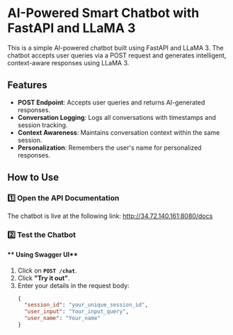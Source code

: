 # AI-Powered Smart Chatbot with FastAPI and LLaMA 3

This is a simple AI-powered chatbot built using FastAPI and LLaMA 3. The chatbot accepts user queries via a POST request and generates intelligent, context-aware responses using LLaMA 3.

## Features

- **POST Endpoint**: Accepts user queries and returns AI-generated responses.
- **Conversation Logging**: Logs all conversations with timestamps and session tracking.
- **Context Awareness**: Maintains conversation context within the same session.
- **Personalization**: Remembers the user's name for personalized responses.

## How to Use

### **1️⃣ Open the API Documentation**
The chatbot is live at the following link:
http://34.72.140.161:8080/docs

### **2️⃣ Test the Chatbot**
#### ** Using Swagger UI**
1. Click on **`POST /chat`**.
2. Click **"Try it out"**.
3. Enter your details in the request body:
   ```json
   {
     "session_id": "your_unique_session_id",
     "user_input": "Your_input_query",
     "user_name": "Your_name"
   }

